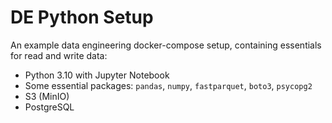 # DE Python Setup

An example data engineering docker-compose setup, containing essentials for read and write data:

- Python 3.10 with Jupyter Notebook
- Some essential packages: `pandas`, `numpy`, `fastparquet`, `boto3`, `psycopg2`
- S3 (MinIO)
- PostgreSQL
